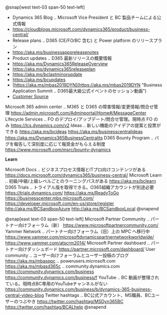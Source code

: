 
@snap[west text-03 span-50 text-left]
- Dynamics 365 Blog .. Microsoft Vice President と BC 製品チームによる公式情報
- https://cloudblogs.microsoft.com/dynamics365/product/business-central/
- Release plans .. D365 (CE/FO/BC 含む) と Power platform のリリースプラン
- https://aka.ms/businessappsreleasenotes
- Product updates .. D365 最新リリースの概要情報
- https://aka.ms/Dynamics365ReleaseOverview
- https://aka.ms/dynamics365releaseplan
- https://aka.ms/bclastminorupdate
- https://aka.ms/bcupdates
- [https://aka.ms/mbas2019DYN](https://aka.ms/mbas2019DYN "Business Application Summit .. D365最大級公式イベントのセッション動画")
- [Customer Source](https://mbs.microsoft.com/customersource/Global/365Business "Customer Source .. オンプレミス版のインストーラーを取得できる")

Microsoft 365 admin center .. M365 と D365 の障害情報/変更情報/問合せ管理
https://admin.microsoft.com/Adminportal/Home#/MessageCenter
Lifecycle Services .. FO のデプロイ/アップデート/問合せ管理。現時点 FO のみ
https://lcs.dynamics.com/v2
Ideas .. 新しい機能のアイデアの提案と投票ができる
https://aka.ms/bcideas
https://aka.ms/businesscentralideas
https://aka.ms/Dynamics365BusinessCentralits
D365 Bounty Program .. バグを報告して深刻度に応じて報奨金がもらえる制度
https://www.microsoft.com/msrc/bounty-dynamics

**Learn**

Microsoft Docs .. ビジネスプロセス情報とITプロ向けコンテンツがある
https://docs.microsoft.com/dynamics365/business-central/
Microsoft Learn .. 初級/中級/上級レベルごとのラーニングパスがある
https://aka.ms/bclearn
D365 Trials .. トライアル版を取得できる。O365組織アカウントが別途必要
https://trials.dynamics.com/
https://aka.ms/ReadyToGo
https://businesscenter.mbs.microsoft.com/
https://developer.microsoft.com/en-us/store/register
http://aka.ms/BCSandboxAzure
http://aka.ms/BCSandboxLocal
@snapend

@snap[east text-03 span-50 text-left]
Microsoft Partner Community .. パートナー向けフォーラム（新）
https://www.microsoftpartnercommunity.com/
Yammer Network .. パートナー向けフォーラム（旧）上の MPC へ移行中
https://www.yammer.com/microsoftdynamicspartnernetworkworldwide/
https://www.yammer.com/atscrm2014/
Microsoft Partner dashboard .. パートナー向けダッシュボード
https://partner.microsoft.com/dashboard/
User community .. ユーザー向けフォーラムとユーザー投稿のブログ
https://aka.ms/mbasppc .. powerusers.microsoft.com
https://aka.ms/mbasd365c .. community.dynamics.com
https://community.dynamics.com/business
https://community.dynamics.com/business/f
YouTube .. BC 動画が整理されている。現時点BC専用のYouTubeチャンネルがない
https://community.dynamics.com/business/b/dynamics-365-business-central-video-blog
Twitter hashtags .. BC公式アカウント、MS職員、BCユーザーのつぶやき
https://twitter.com/hashtag/MSDyn365BC
https://twitter.com/hashtag/BCALhelp
@snapend
